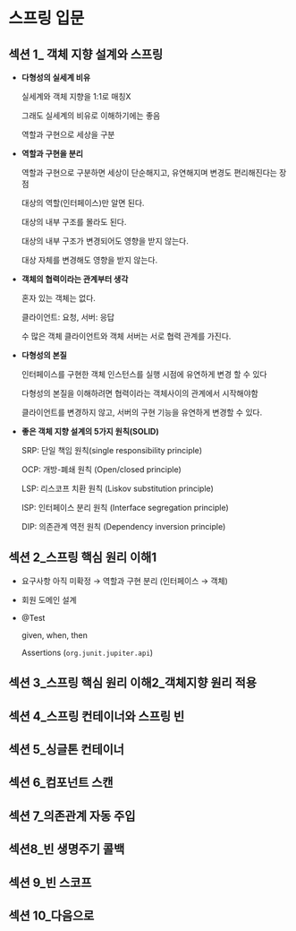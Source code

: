 # 스프링 입문

## 섹션 1_ 객체 지향 설계와 스프링

- **다형성의 실세계 비유**

  실세계와 객체 지향을 1:1로 매칭X

  그래도 실세계의 비유로 이해하기에는 좋음
    
  역할과 구현으로 세상을 구분

- **역할과 구현을 분리**

  역할과 구현으로 구분하면 세상이 단순해지고, 유연해지며 변경도 편리해진다는 장점

  대상의 역할(인터페이스)만 알면 된다. 

  대상의 내부 구조를 몰라도 된다.

  대상의 내부 구조가 변경되어도 영향을 받지 않는다.
    
  대상 자체를 변경해도 영향을 받지 않는다.

- **객체의 협력이라는 관계부터 생각**

  혼자 있는 객체는 없다.

  클라이언트: 요청, 서버: 응답

  수 많은 객체 클라이언트와 객체 서버는 서로 협력 관계를 가진다.

- **다형성의 본질**

  인터페이스를 구현한 객체 인스턴스를 실행 시점에 유연하게 변경 할 수 있다
    
    다형성의 본질을 이해하려면 협력이라는 객체사이의 관계에서 시작해야함

  클라이언트를 변경하지 않고, 서버의 구현 기능을 유연하게 변경할 수 있다.

- ****좋은 객체 지향 설계의 5가지 원칙(SOLID)****

  SRP: 단일 책임 원칙(single responsibility principle)

  OCP: 개방-폐쇄 원칙 (Open/closed principle)

  LSP: 리스코프 치환 원칙 (Liskov substitution principle)

  ISP: 인터페이스 분리 원칙 (Interface segregation principle)

  DIP: 의존관계 역전 원칙 (Dependency inversion principle)


## 섹션 2_스프링 핵심 원리 이해1

- 요구사항 아직 미확정 → 역할과 구현 분리 (인터페이스 → 객체)
- 회원 도메인 설계
- @Test

  given, when, then

  Assertions (`org.junit.jupiter.api`)


## 섹션 3_스프링 핵심 원리 이해2_객체지향 원리 적용

## 섹션 4_스프링 컨테이너와 스프링 빈

## 섹션 5_싱글톤 컨테이너

## 섹션 6_컴포넌트 스캔

## 섹션 7_의존관계 자동 주입

## 섹션8_빈 생명주기 콜백

## 섹션 9_빈 스코프

## 섹션 10_다음으로